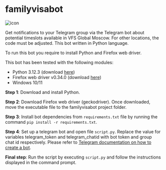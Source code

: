 # familyvisabot
![icon]("./icon.png")

Get notifications to your Telegram group via the Telegram bot about potential timeslots available in VFS Global Moscow. For other locations, the code must be adjusted. This bot written in Python language.

To run this bot you require to install Python and Firefox web driver.

This bot has been tested with the following modules:

* Python 3.12.3 (download [here](https://www.python.org/downloads/release/python-3123/))
* Firefox web driver v0.34.0 (download [here](https://github.com/mozilla/geckodriver/releases))
* Windows 10/11
  
**Step 1**: Download and install Python.

**Step 2**: Download Firefox web driver (geckodriver). Once downloaded, move the executable file to the familyvisabot project folder.

**Step 3**: Install bot dependencies from `requirements.txt` file by running the command `pip install -r requirements.txt`.

**Step 4**: Set up a telegram bot and open file `script.py`. Replace the value for variables telegram_token and telegram_chatid with bot token and group chat id respectively. Please refer to [Telegram documentation on how to create a bot](https://core.telegram.org/bots/features#creating-a-new-bot).

**Final step**: Run the script by executing `script.py` and follow the instructions displayed in the command prompt.